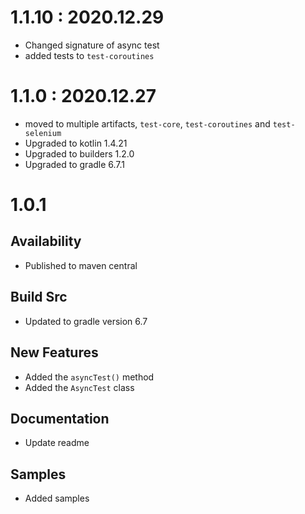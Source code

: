 # 1.1.10 : 2020.12.29
- Changed signature of async test
- added tests to `test-coroutines`

# 1.1.0 : 2020.12.27
- moved to multiple artifacts, `test-core`, `test-coroutines` and `test-selenium` 
- Upgraded to kotlin 1.4.21
- Upgraded to builders 1.2.0
- Upgraded to gradle 6.7.1

# 1.0.1
## Availability
- Published to maven central

## Build Src
- Updated to gradle version 6.7

## New Features
- Added the `asyncTest()` method
- Added the `AsyncTest` class

## Documentation
- Update readme

## Samples
- Added samples